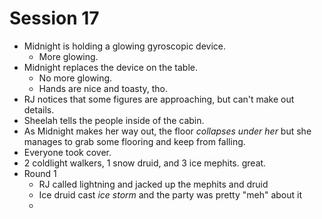 # Session 17
* Midnight is holding a glowing gyroscopic device.
	* More glowing.
* Midnight replaces the device on the table.
	* No more glowing.
	* Hands are nice and toasty, tho.
* RJ notices that some figures are approaching, but can't make out details.
* Sheelah tells the people inside of the cabin.
* As Midnight makes her way out, the floor _collapses under her_ but she manages to grab some flooring and keep from falling.
* Everyone took cover.
* 2 coldlight walkers, 1 snow druid, and 3 ice mephits. great.
* Round 1
	* RJ called lightning and jacked up the mephits and druid
	* Ice druid cast _ice storm_ and the party was pretty "meh" about it
	* 
<!--stackedit_data:
eyJoaXN0b3J5IjpbLTEwMzQyOTQwNTcsLTE5MTkyOTg5NzQsLT
k2NTM4NzU3NiwxMTUwNTUyNDUsMTY0OTgwMDY1OSwtMTMwNTA5
MDY1MCwtOTI1NTY2MDk0LC00MTYxNDI2MTFdfQ==
-->